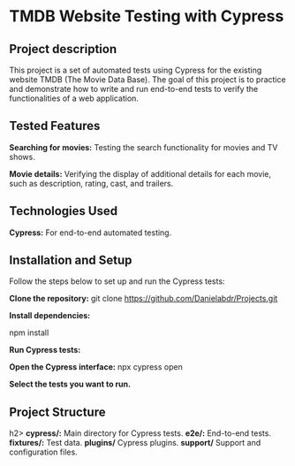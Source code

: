 <h1>TMDB Website Testing with Cypress</h1>
<h2>Project description</h2>
This project is a set of automated tests using Cypress for the existing website TMDB (The Movie Data Base). The goal of this project is to practice and demonstrate how to write and run end-to-end tests to verify the functionalities of a web application.

<h2>Tested Features</h2>
<b>Searching for movies:</b> Testing the search functionality for movies and TV shows.
<p><b>Movie details:</b> Verifying the display of additional details for each movie, such as description, rating, cast, and trailers.</p>

<h2>Technologies Used</h2>

<b>Cypress:</b> For end-to-end automated testing.

<h2>Installation and Setup</h2>
Follow the steps below to set up and run the Cypress tests:

<b>Clone the repository:</b>
git clone https://github.com/Danielabdr/Projects.git
<p><b>Install dependencies:</b></p>
npm install

<b>Run Cypress tests:</b>

<b>Open the Cypress interface:</b>
npx cypress open

<b>Select the tests you want to run.</b>

<h2>Project Structure</h2>h2>
<b>cypress/:</b> Main directory for Cypress tests.
<b>e2e/:</b> End-to-end tests.
<b>fixtures/:</b> Test data.
<b>plugins/</b> Cypress plugins.
<b>support/</b> Support and configuration files.
